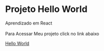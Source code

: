 # Projeto Hello World
Aprendizado em React<br><br>
Para Acessar Meu projeto click no link abaixo

<a href=https://patricia7sp.github.io/Projeto_HelloWorld/ target="_blank"> Hello World </a>
